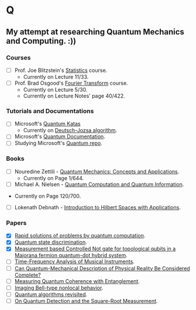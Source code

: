 # Q
## My attempt at researching Quantum Mechanics and Computing. :))

### Courses
- [ ] Prof. Joe Blitzstein's [Statistics](https://projects.iq.harvard.edu/stat110/home) course.
  * Currently on Lecture 11/33.
- [ ] Prof. Brad Osgood's [Fourier Transform](https://see.stanford.edu/Course/EE261) course.
  * Currently on Lecture 5/30.
  * Currently on Lecture Notes' page 40/422.

### Tutorials and Documentations
- [ ] Microsoft's [Quantum Katas](https://github.com/microsoft/QuantumKatas)
  * Currently on [Deutsch-Jozsa algorithm](https://github.com/microsoft/QuantumKatas/tree/master/DeutschJozsaAlgorithm).
- [ ] Microsoft's [Quantum Documentation](https://docs.microsoft.com/en-us/quantum/).
- [ ] Studying Microsoft's [Quantum repo](https://github.com/microsoft/Quantum).

### Books
- [ ] Nouredine Zettili - [Quantum Mechanics: Concepts and Applications](https://www.goodreads.com/book/show/390201.Quantum_Mechanics).
  * Currently on Page 1/644.
- [ ]  Michael A. Nielsen - [Quantum Computation and Quantum Information](https://www.goodreads.com/book/show/153910.Quantum_Computation_and_Quantum_Information).
  * Currently on Page 120/700.
- [ ] Lokenath Debnath - [Introduction to Hilbert Spaces with Applications](https://www.goodreads.com/book/show/908896.Hilbert_Spaces_With_Applications).

### Papers
- [x] [Rapid solutions of problems by quantum computation](https://doi.org/10.1098%2Frspa.1992.0167).
- [x] [Quantum state discrimination](https://arxiv.org/pdf/quant-ph/0010114).
- [x] [Measurement based Controlled Not gate for topological qubits in a Majorana fermion quantum-dot hybrid system](https://arxiv.org/pdf/1201.5734.pdf).
- [ ] [Time-Frequency Analysis of Musical Instruments](https://epubs.siam.org/doi/abs/10.1137/S00361445003822).
- [ ] [Can Quantum-Mechanical Description of Physical Reality Be Considered Complete?](https://journals.aps.org/pr/abstract/10.1103/PhysRev.47.777)
- [ ] [Measuring Quantum Coherence with Entanglement](https://journals.aps.org/prl/abstract/10.1103/PhysRevLett.115.020403).
- [ ] [Imaging Bell-type nonlocal behavior](https://www.researchgate.net/publication/334438648_Imaging_Bell-type_nonlocal_behavior).
- [ ] [Quantum algorithms revisited](https://doi.org/10.1098%2Frspa.1998.0164).
- [ ] [On Quantum Detection and the Square-Root Measurement](https://arxiv.org/abs/quant-ph/0005132).
